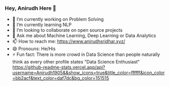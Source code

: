 ### Hey, Anirudh Here 👋


- 🔭 I’m currently working on Problem Solving
- 🌱 I’m currently learning NLP
- 👯 I’m looking to collaborate on open source projects
- 💬 Ask me about Machine Learning, Deep Learning or Data Analytics
- 📫 How to reach me: https://www.anirudhsridhar.xyz/
- 😄 Pronouns: He/His
- ⚡ Fun fact: There is more crowd in Data Science than people naturally think as every other profile states "Data Science Enthusiast"
https://github-readme-stats.vercel.app/api?username=Anirudh1905&&show_icons=true&title_color=ffffff&icon_color=bb2acf&text_color=daf7dc&bg_color=151515
